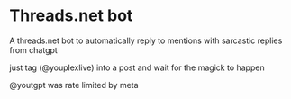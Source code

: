 # Threads.net bot
A threads.net bot to automatically reply to mentions with sarcastic replies
from chatgpt

just tag (@youplexlive) into a post and wait for the magick to happen

@youtgpt was rate limited by meta
